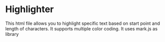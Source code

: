 # Highlighter
This html file allows you to highlight specific text based on start point and length of characters. It supports multiple color coding. It uses mark.js as library
